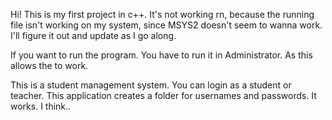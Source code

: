 Hi! This is my first project in c++. It's not working rn, because the running file isn't working on my system, since MSYS2 doesn't seem to wanna work. I'll figure it out and update as I go along.

If you want to run the program. You have to run it in Administrator. As this allows the <filesystem> to work. 

This is a student management system. You can login as a student or teacher. This application creates a folder for usernames and passwords. It works. I think..
